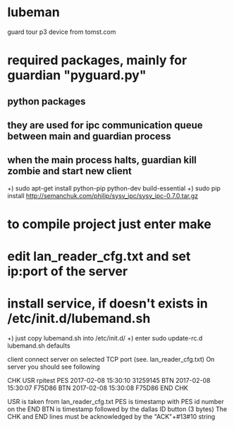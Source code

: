 # lubeman
guard tour p3 device from tomst.com 

# required packages, mainly for guardian "pyguard.py" 
## python packages
## they are used for ipc communication queue between main and guardian process
## when the main process halts, guardian kill zombie and start new client

+) sudo apt-get install python-pip python-dev build-essential 
+) sudo pip install http://semanchuk.com/philip/sysv_ipc/sysv_ipc-0.7.0.tar.gz

# to compile project just enter make
# edit lan_reader_cfg.txt and set ip:port of the server
# install service, if doesn't exists in /etc/init.d/lubemand.sh
+) just copy lubemand.sh into /etc/init.d/ 
+) enter sudo update-rc.d lubemand.sh defaults


client connect server on selected TCP port (see. lan_reader_cfg.txt)
On server you should see following 

CHK 
USR rpitest
PES 2017-02-08 15:30:10 31259145
BTN 2017-02-08 15:30:07 F75D86
BTN 2017-02-08 15:30:08 F75D86
END 
CHK 


USR is taken from lan_reader_cfg.txt
PES is timestamp with PES id number on the END
BTN is timestamp followed by the dallas ID button (3 bytes) 
The CHK and END lines must be  acknowledged by the "ACK"+#13#10  string
